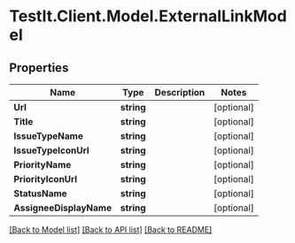 # TestIt.Client.Model.ExternalLinkModel

## Properties

Name | Type | Description | Notes
------------ | ------------- | ------------- | -------------
**Url** | **string** |  | [optional] 
**Title** | **string** |  | [optional] 
**IssueTypeName** | **string** |  | [optional] 
**IssueTypeIconUrl** | **string** |  | [optional] 
**PriorityName** | **string** |  | [optional] 
**PriorityIconUrl** | **string** |  | [optional] 
**StatusName** | **string** |  | [optional] 
**AssigneeDisplayName** | **string** |  | [optional] 

[[Back to Model list]](../README.md#documentation-for-models) [[Back to API list]](../README.md#documentation-for-api-endpoints) [[Back to README]](../README.md)


